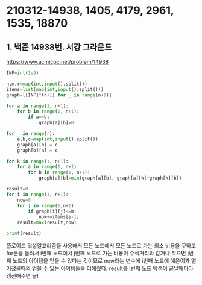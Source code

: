 # 210312-14938, 1405, 4179, 2961, 1535, 18870

## 1. 백준 14938번. 서강 그라운드

https://www.acmicpc.net/problem/14938

```python
INF=int(1e9)

n,m,r=map(int,input().split())
items=list(map(int,input().split()))
graph=[[INF]*(n+1) for _ in range(n+1)]

for a in range(1, n+1):
    for b in range(1, n+1):
        if a==b:
            graph[a][b]=0

for _ in range(r):
    a,b,c=map(int,input().split())
    graph[a][b] = c
    graph[b][a] = c

for k in range(1, n+1):
    for a in range(1, n+1):
        for b in range(1, n+1):
            graph[a][b]=min(graph[a][b], graph[a][k]+graph[k][b])

result=0
for i in range(1, n+1):
    now=0
    for j in range(1,n+1):
        if graph[i][j]<=m:
            now+=items[j-1]
    result=max(result,now)

print(result)
```

플로이드 워셜알고리즘을 사용해서 모든 노드에서 모든 노드로 가는 최소 비용을 구하고 for문을 돌려서 i번째 노드에서 j번째 노드로 가는 비용이 수색거리와 같거나 작으면 j번째 노드의 아이템을 얻을 수 있다는 것이므로 now라는 변수에 i번째 노드에 예은이가 떨어졌을때의 얻을 수 있는 아이템들을 더해줬다. result를 i번째 노드 탐색이 끝날때마다 갱신해주면 끝!

